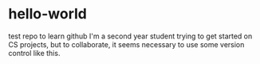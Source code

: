 # hello-world
test repo to learn github
I'm a second year student trying to get started on CS projects, but to collaborate, it seems necessary to use some version control like this.

